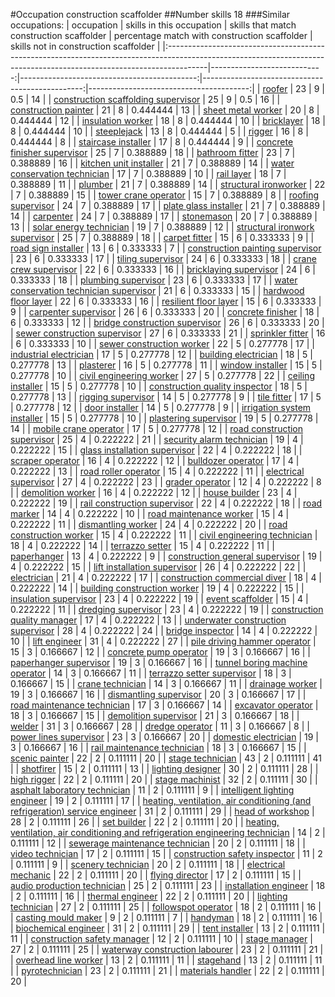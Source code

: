 #Occupation construction scaffolder
##Number skills 18
###Similar occupations:
| occupation                                                                                                                                                            |   skills in this occupation |   skills that match construction scaffolder |   percentage match with construction scaffolder |   skills not in construction scaffolder |
|:----------------------------------------------------------------------------------------------------------------------------------------------------------------------|----------------------------:|--------------------------------------------:|------------------------------------------------:|----------------------------------------:|
| [roofer](roofer.md)                                                                                                                                                   |                          23 |                                           9 |                                        0.5      |                                      14 |
| [construction scaffolding supervisor](construction_scaffolding_supervisor.md)                                                                                         |                          25 |                                           9 |                                        0.5      |                                      16 |
| [construction painter](construction_painter.md)                                                                                                                       |                          21 |                                           8 |                                        0.444444 |                                      13 |
| [sheet metal worker](sheet_metal_worker.md)                                                                                                                           |                          20 |                                           8 |                                        0.444444 |                                      12 |
| [insulation worker](insulation_worker.md)                                                                                                                             |                          18 |                                           8 |                                        0.444444 |                                      10 |
| [bricklayer](bricklayer.md)                                                                                                                                           |                          18 |                                           8 |                                        0.444444 |                                      10 |
| [steeplejack](steeplejack.md)                                                                                                                                         |                          13 |                                           8 |                                        0.444444 |                                       5 |
| [rigger](rigger.md)                                                                                                                                                   |                          16 |                                           8 |                                        0.444444 |                                       8 |
| [staircase installer](staircase_installer.md)                                                                                                                         |                          17 |                                           8 |                                        0.444444 |                                       9 |
| [concrete finisher supervisor](concrete_finisher_supervisor.md)                                                                                                       |                          25 |                                           7 |                                        0.388889 |                                      18 |
| [bathroom fitter](bathroom_fitter.md)                                                                                                                                 |                          23 |                                           7 |                                        0.388889 |                                      16 |
| [kitchen unit installer](kitchen_unit_installer.md)                                                                                                                   |                          21 |                                           7 |                                        0.388889 |                                      14 |
| [water conservation technician](water_conservation_technician.md)                                                                                                     |                          17 |                                           7 |                                        0.388889 |                                      10 |
| [rail layer](rail_layer.md)                                                                                                                                           |                          18 |                                           7 |                                        0.388889 |                                      11 |
| [plumber](plumber.md)                                                                                                                                                 |                          21 |                                           7 |                                        0.388889 |                                      14 |
| [structural ironworker](structural_ironworker.md)                                                                                                                     |                          22 |                                           7 |                                        0.388889 |                                      15 |
| [tower crane operator](tower_crane_operator.md)                                                                                                                       |                          15 |                                           7 |                                        0.388889 |                                       8 |
| [roofing supervisor](roofing_supervisor.md)                                                                                                                           |                          24 |                                           7 |                                        0.388889 |                                      17 |
| [plate glass installer](plate_glass_installer.md)                                                                                                                     |                          21 |                                           7 |                                        0.388889 |                                      14 |
| [carpenter](carpenter.md)                                                                                                                                             |                          24 |                                           7 |                                        0.388889 |                                      17 |
| [stonemason](stonemason.md)                                                                                                                                           |                          20 |                                           7 |                                        0.388889 |                                      13 |
| [solar energy technician](solar_energy_technician.md)                                                                                                                 |                          19 |                                           7 |                                        0.388889 |                                      12 |
| [structural ironwork supervisor](structural_ironwork_supervisor.md)                                                                                                   |                          25 |                                           7 |                                        0.388889 |                                      18 |
| [carpet fitter](carpet_fitter.md)                                                                                                                                     |                          15 |                                           6 |                                        0.333333 |                                       9 |
| [road sign installer](road_sign_installer.md)                                                                                                                         |                          13 |                                           6 |                                        0.333333 |                                       7 |
| [construction painting supervisor](construction_painting_supervisor.md)                                                                                               |                          23 |                                           6 |                                        0.333333 |                                      17 |
| [tiling supervisor](tiling_supervisor.md)                                                                                                                             |                          24 |                                           6 |                                        0.333333 |                                      18 |
| [crane crew supervisor](crane_crew_supervisor.md)                                                                                                                     |                          22 |                                           6 |                                        0.333333 |                                      16 |
| [bricklaying supervisor](bricklaying_supervisor.md)                                                                                                                   |                          24 |                                           6 |                                        0.333333 |                                      18 |
| [plumbing supervisor](plumbing_supervisor.md)                                                                                                                         |                          23 |                                           6 |                                        0.333333 |                                      17 |
| [water conservation technician supervisor](water_conservation_technician_supervisor.md)                                                                               |                          21 |                                           6 |                                        0.333333 |                                      15 |
| [hardwood floor layer](hardwood_floor_layer.md)                                                                                                                       |                          22 |                                           6 |                                        0.333333 |                                      16 |
| [resilient floor layer](resilient_floor_layer.md)                                                                                                                     |                          15 |                                           6 |                                        0.333333 |                                       9 |
| [carpenter supervisor](carpenter_supervisor.md)                                                                                                                       |                          26 |                                           6 |                                        0.333333 |                                      20 |
| [concrete finisher](concrete_finisher.md)                                                                                                                             |                          18 |                                           6 |                                        0.333333 |                                      12 |
| [bridge construction supervisor](bridge_construction_supervisor.md)                                                                                                   |                          26 |                                           6 |                                        0.333333 |                                      20 |
| [sewer construction supervisor](sewer_construction_supervisor.md)                                                                                                     |                          27 |                                           6 |                                        0.333333 |                                      21 |
| [sprinkler fitter](sprinkler_fitter.md)                                                                                                                               |                          16 |                                           6 |                                        0.333333 |                                      10 |
| [sewer construction worker](sewer_construction_worker.md)                                                                                                             |                          22 |                                           5 |                                        0.277778 |                                      17 |
| [industrial electrician](industrial_electrician.md)                                                                                                                   |                          17 |                                           5 |                                        0.277778 |                                      12 |
| [building electrician](building_electrician.md)                                                                                                                       |                          18 |                                           5 |                                        0.277778 |                                      13 |
| [plasterer](plasterer.md)                                                                                                                                             |                          16 |                                           5 |                                        0.277778 |                                      11 |
| [window installer](window_installer.md)                                                                                                                               |                          15 |                                           5 |                                        0.277778 |                                      10 |
| [civil engineering worker](civil_engineering_worker.md)                                                                                                               |                          27 |                                           5 |                                        0.277778 |                                      22 |
| [ceiling installer](ceiling_installer.md)                                                                                                                             |                          15 |                                           5 |                                        0.277778 |                                      10 |
| [construction quality inspector](construction_quality_inspector.md)                                                                                                   |                          18 |                                           5 |                                        0.277778 |                                      13 |
| [rigging supervisor](rigging_supervisor.md)                                                                                                                           |                          14 |                                           5 |                                        0.277778 |                                       9 |
| [tile fitter](tile_fitter.md)                                                                                                                                         |                          17 |                                           5 |                                        0.277778 |                                      12 |
| [door installer](door_installer.md)                                                                                                                                   |                          14 |                                           5 |                                        0.277778 |                                       9 |
| [irrigation system installer](irrigation_system_installer.md)                                                                                                         |                          15 |                                           5 |                                        0.277778 |                                      10 |
| [plastering supervisor](plastering_supervisor.md)                                                                                                                     |                          19 |                                           5 |                                        0.277778 |                                      14 |
| [mobile crane operator](mobile_crane_operator.md)                                                                                                                     |                          17 |                                           5 |                                        0.277778 |                                      12 |
| [road construction supervisor](road_construction_supervisor.md)                                                                                                       |                          25 |                                           4 |                                        0.222222 |                                      21 |
| [security alarm technician](security_alarm_technician.md)                                                                                                             |                          19 |                                           4 |                                        0.222222 |                                      15 |
| [glass installation supervisor](glass_installation_supervisor.md)                                                                                                     |                          22 |                                           4 |                                        0.222222 |                                      18 |
| [scraper operator](scraper_operator.md)                                                                                                                               |                          16 |                                           4 |                                        0.222222 |                                      12 |
| [bulldozer operator](bulldozer_operator.md)                                                                                                                           |                          17 |                                           4 |                                        0.222222 |                                      13 |
| [road roller operator](road_roller_operator.md)                                                                                                                       |                          15 |                                           4 |                                        0.222222 |                                      11 |
| [electrical supervisor](electrical_supervisor.md)                                                                                                                     |                          27 |                                           4 |                                        0.222222 |                                      23 |
| [grader operator](grader_operator.md)                                                                                                                                 |                          12 |                                           4 |                                        0.222222 |                                       8 |
| [demolition worker](demolition_worker.md)                                                                                                                             |                          16 |                                           4 |                                        0.222222 |                                      12 |
| [house builder](house_builder.md)                                                                                                                                     |                          23 |                                           4 |                                        0.222222 |                                      19 |
| [rail construction supervisor](rail_construction_supervisor.md)                                                                                                       |                          22 |                                           4 |                                        0.222222 |                                      18 |
| [road marker](road_marker.md)                                                                                                                                         |                          14 |                                           4 |                                        0.222222 |                                      10 |
| [road maintenance worker](road_maintenance_worker.md)                                                                                                                 |                          15 |                                           4 |                                        0.222222 |                                      11 |
| [dismantling worker](dismantling_worker.md)                                                                                                                           |                          24 |                                           4 |                                        0.222222 |                                      20 |
| [road construction worker](road_construction_worker.md)                                                                                                               |                          15 |                                           4 |                                        0.222222 |                                      11 |
| [civil engineering technician](civil_engineering_technician.md)                                                                                                       |                          18 |                                           4 |                                        0.222222 |                                      14 |
| [terrazzo setter](terrazzo_setter.md)                                                                                                                                 |                          15 |                                           4 |                                        0.222222 |                                      11 |
| [paperhanger](paperhanger.md)                                                                                                                                         |                          13 |                                           4 |                                        0.222222 |                                       9 |
| [construction general supervisor](construction_general_supervisor.md)                                                                                                 |                          19 |                                           4 |                                        0.222222 |                                      15 |
| [lift installation supervisor](lift_installation_supervisor.md)                                                                                                       |                          26 |                                           4 |                                        0.222222 |                                      22 |
| [electrician](electrician.md)                                                                                                                                         |                          21 |                                           4 |                                        0.222222 |                                      17 |
| [construction commercial diver](construction_commercial_diver.md)                                                                                                     |                          18 |                                           4 |                                        0.222222 |                                      14 |
| [building construction worker](building_construction_worker.md)                                                                                                       |                          19 |                                           4 |                                        0.222222 |                                      15 |
| [insulation supervisor](insulation_supervisor.md)                                                                                                                     |                          23 |                                           4 |                                        0.222222 |                                      19 |
| [event scaffolder](event_scaffolder.md)                                                                                                                               |                          15 |                                           4 |                                        0.222222 |                                      11 |
| [dredging supervisor](dredging_supervisor.md)                                                                                                                         |                          23 |                                           4 |                                        0.222222 |                                      19 |
| [construction quality manager](construction_quality_manager.md)                                                                                                       |                          17 |                                           4 |                                        0.222222 |                                      13 |
| [underwater construction supervisor](underwater_construction_supervisor.md)                                                                                           |                          28 |                                           4 |                                        0.222222 |                                      24 |
| [bridge inspector](bridge_inspector.md)                                                                                                                               |                          14 |                                           4 |                                        0.222222 |                                      10 |
| [lift engineer](lift_engineer.md)                                                                                                                                     |                          31 |                                           4 |                                        0.222222 |                                      27 |
| [pile driving hammer operator](pile_driving_hammer_operator.md)                                                                                                       |                          15 |                                           3 |                                        0.166667 |                                      12 |
| [concrete pump operator](concrete_pump_operator.md)                                                                                                                   |                          19 |                                           3 |                                        0.166667 |                                      16 |
| [paperhanger supervisor](paperhanger_supervisor.md)                                                                                                                   |                          19 |                                           3 |                                        0.166667 |                                      16 |
| [tunnel boring machine operator](tunnel_boring_machine_operator.md)                                                                                                   |                          14 |                                           3 |                                        0.166667 |                                      11 |
| [terrazzo setter supervisor](terrazzo_setter_supervisor.md)                                                                                                           |                          18 |                                           3 |                                        0.166667 |                                      15 |
| [crane technician](crane_technician.md)                                                                                                                               |                          14 |                                           3 |                                        0.166667 |                                      11 |
| [drainage worker](drainage_worker.md)                                                                                                                                 |                          19 |                                           3 |                                        0.166667 |                                      16 |
| [dismantling supervisor](dismantling_supervisor.md)                                                                                                                   |                          20 |                                           3 |                                        0.166667 |                                      17 |
| [road maintenance technician](road_maintenance_technician.md)                                                                                                         |                          17 |                                           3 |                                        0.166667 |                                      14 |
| [excavator operator](excavator_operator.md)                                                                                                                           |                          18 |                                           3 |                                        0.166667 |                                      15 |
| [demolition supervisor](demolition_supervisor.md)                                                                                                                     |                          21 |                                           3 |                                        0.166667 |                                      18 |
| [welder](welder.md)                                                                                                                                                   |                          31 |                                           3 |                                        0.166667 |                                      28 |
| [dredge operator](dredge_operator.md)                                                                                                                                 |                          11 |                                           3 |                                        0.166667 |                                       8 |
| [power lines supervisor](power_lines_supervisor.md)                                                                                                                   |                          23 |                                           3 |                                        0.166667 |                                      20 |
| [domestic electrician](domestic_electrician.md)                                                                                                                       |                          19 |                                           3 |                                        0.166667 |                                      16 |
| [rail maintenance technician](rail_maintenance_technician.md)                                                                                                         |                          18 |                                           3 |                                        0.166667 |                                      15 |
| [scenic painter](scenic_painter.md)                                                                                                                                   |                          22 |                                           2 |                                        0.111111 |                                      20 |
| [stage technician](stage_technician.md)                                                                                                                               |                          43 |                                           2 |                                        0.111111 |                                      41 |
| [shotfirer](shotfirer.md)                                                                                                                                             |                          15 |                                           2 |                                        0.111111 |                                      13 |
| [lighting designer](lighting_designer.md)                                                                                                                             |                          30 |                                           2 |                                        0.111111 |                                      28 |
| [high rigger](high_rigger.md)                                                                                                                                         |                          22 |                                           2 |                                        0.111111 |                                      20 |
| [stage machinist](stage_machinist.md)                                                                                                                                 |                          32 |                                           2 |                                        0.111111 |                                      30 |
| [asphalt laboratory technician](asphalt_laboratory_technician.md)                                                                                                     |                          11 |                                           2 |                                        0.111111 |                                       9 |
| [intelligent lighting engineer](intelligent_lighting_engineer.md)                                                                                                     |                          19 |                                           2 |                                        0.111111 |                                      17 |
| [heating, ventilation, air conditioning (and refrigeration) service engineer](heating,_ventilation,_air_conditioning_(and_refrigeration)_service_engineer.md)         |                          31 |                                           2 |                                        0.111111 |                                      29 |
| [head of workshop](head_of_workshop.md)                                                                                                                               |                          28 |                                           2 |                                        0.111111 |                                      26 |
| [set builder](set_builder.md)                                                                                                                                         |                          22 |                                           2 |                                        0.111111 |                                      20 |
| [heating, ventilation, air conditioning and refrigeration engineering technician](heating,_ventilation,_air_conditioning_and_refrigeration_engineering_technician.md) |                          14 |                                           2 |                                        0.111111 |                                      12 |
| [sewerage maintenance technician](sewerage_maintenance_technician.md)                                                                                                 |                          20 |                                           2 |                                        0.111111 |                                      18 |
| [video technician](video_technician.md)                                                                                                                               |                          17 |                                           2 |                                        0.111111 |                                      15 |
| [construction safety inspector](construction_safety_inspector.md)                                                                                                     |                          11 |                                           2 |                                        0.111111 |                                       9 |
| [scenery technician](scenery_technician.md)                                                                                                                           |                          20 |                                           2 |                                        0.111111 |                                      18 |
| [electrical mechanic](electrical_mechanic.md)                                                                                                                         |                          22 |                                           2 |                                        0.111111 |                                      20 |
| [flying director](flying_director.md)                                                                                                                                 |                          17 |                                           2 |                                        0.111111 |                                      15 |
| [audio production technician](audio_production_technician.md)                                                                                                         |                          25 |                                           2 |                                        0.111111 |                                      23 |
| [installation engineer](installation_engineer.md)                                                                                                                     |                          18 |                                           2 |                                        0.111111 |                                      16 |
| [thermal engineer](thermal_engineer.md)                                                                                                                               |                          22 |                                           2 |                                        0.111111 |                                      20 |
| [lighting technician](lighting_technician.md)                                                                                                                         |                          27 |                                           2 |                                        0.111111 |                                      25 |
| [followspot operator](followspot_operator.md)                                                                                                                         |                          18 |                                           2 |                                        0.111111 |                                      16 |
| [casting mould maker](casting_mould_maker.md)                                                                                                                         |                           9 |                                           2 |                                        0.111111 |                                       7 |
| [handyman](handyman.md)                                                                                                                                               |                          18 |                                           2 |                                        0.111111 |                                      16 |
| [biochemical engineer](biochemical_engineer.md)                                                                                                                       |                          31 |                                           2 |                                        0.111111 |                                      29 |
| [tent installer](tent_installer.md)                                                                                                                                   |                          13 |                                           2 |                                        0.111111 |                                      11 |
| [construction safety manager](construction_safety_manager.md)                                                                                                         |                          12 |                                           2 |                                        0.111111 |                                      10 |
| [stage manager](stage_manager.md)                                                                                                                                     |                          27 |                                           2 |                                        0.111111 |                                      25 |
| [waterway construction labourer](waterway_construction_labourer.md)                                                                                                   |                          23 |                                           2 |                                        0.111111 |                                      21 |
| [overhead line worker](overhead_line_worker.md)                                                                                                                       |                          13 |                                           2 |                                        0.111111 |                                      11 |
| [stagehand](stagehand.md)                                                                                                                                             |                          13 |                                           2 |                                        0.111111 |                                      11 |
| [pyrotechnician](pyrotechnician.md)                                                                                                                                   |                          23 |                                           2 |                                        0.111111 |                                      21 |
| [materials handler](materials_handler.md)                                                                                                                             |                          22 |                                           2 |                                        0.111111 |                                      20 |
